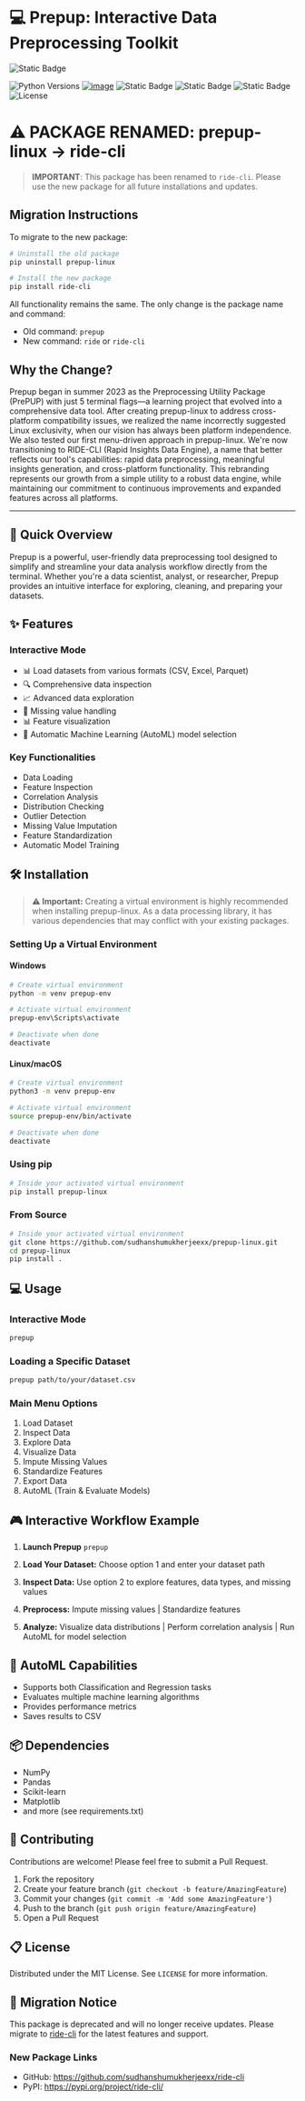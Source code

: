 # 💻 Prepup: Interactive Data Preprocessing Toolkit

![Static Badge](https://img.shields.io/badge/Built_with_%E2%99%A5%EF%B8%8F-Sudhanshu_Mukherjee-black?link=https%3A%2F%2Fwww.linkedin.com%2Fin%2Fsudhanshumukherjeexx%2F)

![Python Versions](https://img.shields.io/badge/python-3.7+-blue.svg)
[![image](https://img.shields.io/pypi/v/prepup-linux.svg)](https://pypi.python.org/pypi/prepup-linux)
![Static Badge](https://img.shields.io/badge/Linux-Supported-green)
![Static Badge](https://img.shields.io/badge/macOS-Supported-blue)
![Static Badge](https://img.shields.io/badge/Ubuntu-Supported-red)
![License](https://img.shields.io/badge/license-MIT-green.svg)


# ⚠️ PACKAGE RENAMED: prepup-linux → ride-cli

> **IMPORTANT**: This package has been renamed to `ride-cli`. Please use the new package for all future installations and updates.

## Migration Instructions

To migrate to the new package:

```bash
# Uninstall the old package
pip uninstall prepup-linux

# Install the new package
pip install ride-cli
```

All functionality remains the same. The only change is the package name and command:
- Old command: `prepup`
- New command: `ride` or `ride-cli`

## Why the Change?

Prepup began in summer 2023 as the Preprocessing Utility Package (PrePUP) with just 5 terminal flags—a learning project that evolved into a comprehensive data tool. After creating prepup-linux to address cross-platform compatibility issues, we realized the name incorrectly suggested Linux exclusivity, when our vision has always been platform independence. We also tested our first menu-driven approach in prepup-linux. We're now transitioning to RIDE-CLI (Rapid Insights Data Engine), a name that better reflects our tool's capabilities: rapid data preprocessing, meaningful insights generation, and cross-platform functionality. This rebranding represents our growth from a simple utility to a robust data engine, while maintaining our commitment to continuous improvements and expanded features across all platforms.

---


## 🚀 Quick Overview

Prepup is a powerful, user-friendly data preprocessing tool designed to simplify and streamline your data analysis workflow directly from the terminal. Whether you're a data scientist, analyst, or researcher, Prepup provides an intuitive interface for exploring, cleaning, and preparing your datasets.

## ✨ Features

### Interactive Mode
- 📊 Load datasets from various formats (CSV, Excel, Parquet)
- 🔍 Comprehensive data inspection
- 📈 Advanced data exploration
- 🧹 Missing value handling
- 📊 Feature visualization
- 🤖 Automatic Machine Learning (AutoML) model selection

### Key Functionalities
- Data Loading
- Feature Inspection
- Correlation Analysis
- Distribution Checking
- Outlier Detection
- Missing Value Imputation
- Feature Standardization
- Automatic Model Training

## 🛠 Installation

> **⚠️ Important:** Creating a virtual environment is highly recommended when installing prepup-linux. As a data processing library, it has various dependencies that may conflict with your existing packages.

### Setting Up a Virtual Environment

#### Windows
```bash
# Create virtual environment
python -m venv prepup-env

# Activate virtual environment
prepup-env\Scripts\activate

# Deactivate when done
deactivate
```

#### Linux/macOS
```bash
# Create virtual environment
python3 -m venv prepup-env

# Activate virtual environment
source prepup-env/bin/activate

# Deactivate when done
deactivate
```

### Using pip
```bash
# Inside your activated virtual environment
pip install prepup-linux
```

### From Source
```bash
# Inside your activated virtual environment
git clone https://github.com/sudhanshumukherjeexx/prepup-linux.git
cd prepup-linux
pip install .
```

## 💻 Usage

### Interactive Mode
```bash
prepup
```

### Loading a Specific Dataset
```bash
prepup path/to/your/dataset.csv
```

### Main Menu Options
1. Load Dataset
2. Inspect Data
3. Explore Data
4. Visualize Data
5. Impute Missing Values
6. Standardize Features
7. Export Data
8. AutoML (Train & Evaluate Models)

## 🎮 Interactive Workflow Example

1. **Launch Prepup** ```prepup```

2. **Load Your Dataset:** Choose option 1 and enter your dataset path

3. **Inspect Data:** Use option 2 to explore features, data types, and missing values

4. **Preprocess:** Impute missing values | Standardize features

5. **Analyze:** Visualize data distributions | Perform correlation analysis | Run AutoML for model selection

## 🤖 AutoML Capabilities
- Supports both Classification and Regression tasks
- Evaluates multiple machine learning algorithms
- Provides performance metrics
- Saves results to CSV

## 📦 Dependencies
- NumPy
- Pandas
- Scikit-learn
- Matplotlib
- and more (see requirements.txt)

## 🤝 Contributing
Contributions are welcome! Please feel free to submit a Pull Request.

1. Fork the repository
2. Create your feature branch (`git checkout -b feature/AmazingFeature`)
3. Commit your changes (`git commit -m 'Add some AmazingFeature'`)
4. Push to the branch (`git push origin feature/AmazingFeature`)
5. Open a Pull Request

## 📋 License
Distributed under the MIT License. See `LICENSE` for more information.

## 🔄 Migration Notice

This package is deprecated and will no longer receive updates. Please migrate to [ride-cli](https://github.com/sudhanshumukherjeexx/ride-cli) for the latest features and support.

### New Package Links
- GitHub: https://github.com/sudhanshumukherjeexx/ride-cli
- PyPI: https://pypi.org/project/ride-cli/